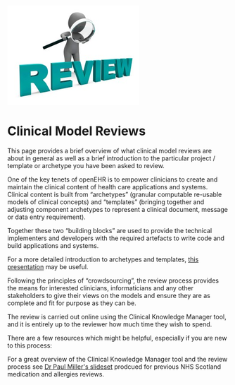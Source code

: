 ![Review](https://github.com/HildiF/Clinical-Model-Reviews/blob/master/review.jpg)

# Clinical Model Reviews #

This page provides a brief overview of what clinical model reviews are about in general as well as a brief introduction to the particular project / template or archetype you have been asked to review.

One of the key tenets of openEHR is to empower clinicians to create and maintain the clinical content of health care applications and systems. Clinical content is built from “archetypes” (granular computable re-usable models of clinical concepts) and “templates” (bringing together and adjusting component archetypes to represent a clinical document, message or data entry requirement).

Together these two “building blocks” are used to provide the technical implementers and developers with the required artefacts to write code and build applications and systems.

For a more detailed introduction to archetypes and templates, [this presentation](http://www.slideshare.net/secret/4s9HdIMKg0HyME/) may be useful.

Following the principles of “crowdsourcing”, the review process provides the means for interested clinicians, informaticians and any other stakeholders to give their views on the models and ensure they are as complete and fit for purpose as they can be.

The review is carried out online using the Clinical Knowledge Manager tool, and it is entirely up to the reviewer how much time they wish to spend.

There are a few resources which might be helpful, especially if you are new to this process:

For a great overview of the Clinical Knowledge Manager tool and the review process see [Dr Paul Miller's slideset](http://www.slideshare.net/openehr/introduction-to-openehr-clinical-knowledge-manager) prodcued for previous NHS Scotland medication and allergies reviews.
